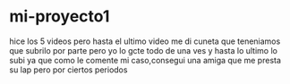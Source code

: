 # mi-proyecto1
hice los 5 videos pero hasta el ultimo video me di cuneta que teneniamos que subrilo por parte pero yo lo gcte todo de una ves y hasta lo ultimo lo subi
ya que como le comente mi caso,consegui una amiga que me presta su lap pero por ciertos periodos
